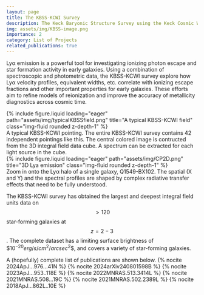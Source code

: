 ```yaml
---
layout: page
title: The KBSS-KCWI Survey
description: The Keck Baryonic Structure Survey using the Keck Cosmic Web Imager
img: assets/img/KBSS-image.png
importance: 2
category: List of Projects
related_publications: true
---
```


Lyα emission is a powerful tool for investigating ionizing photon escape and star formation activity in early galaxies. Using a combination of spectroscopic and photometric data, the KBSS-KCWI survey explore how Lyα velocity profiles, equivalent widths, etc. correlate with ionizing escape fractions and other important properties for early galaxies. These efforts aim to refine models of reionization and improve the accuracy of metallicity diagnostics across cosmic time.

<div class="row">
    <div class="col-sm mt-3 mt-md-0">
        {% include figure.liquid loading="eager" path="assets/img/typicalKBSSfield.png" title="A typical KBSS-KCWI field" class="img-fluid rounded z-depth-1" %}
    </div>
</div>
<div class="caption">
    A typical KBSS-KCWI pointing. The entire KBSS-KCWI survey contains 42 independent pointings like this. The central colored image is contructed from the 3D integral field data cube. A spectrum can be extracted for each light source in the cube. 
</div>

<div class="row">
    <div class="col-sm mt-3 mt-md-0">
        {% include figure.liquid loading="eager" path="assets/img/CP2D.png" title="3D Lya emission" class="img-fluid rounded z-depth-1" %}
    </div>
</div>
<div class="caption">
    Zoom in onto the Lyα halo of a single galaxy, Q1549-BX102. The spatial (X and Y) and the spectral profiles are shaped by complex radiative transfer effects that need to be fully understood.
</div>

The KBSS-KCWI survey has obtained the largest and deepest integral field units data on $$>120$$ star-forming galaxies at $$z = 2-3$$. The complete dataset has a limiting surface brightness of $$10^{-20} erg/s/cm^2/arcsec^2\$$, and covers a variety of star-forming galaxies. 

A (hopefully) complete list of publications are shown below. 
{% nocite 2024ApJ...976...41N %}
{% nocite 2024arXiv240801598B %}
{% nocite 2023ApJ...953..118E %}
{% nocite 2022MNRAS.513.3414L %}
{% nocite 2021MNRAS.508...19C %}
{% nocite 2021MNRAS.502.2389L %}
{% nocite 2018ApJ...862L..10E %}

